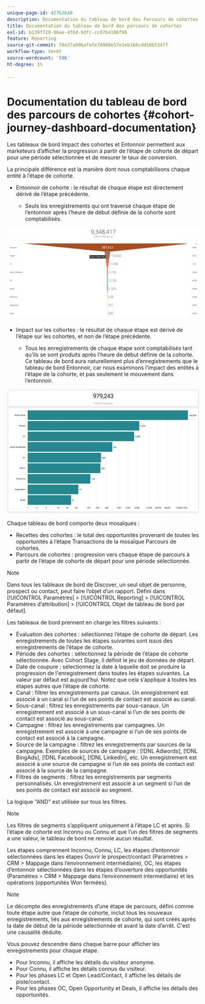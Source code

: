 ```yaml
---
unique-page-id: 42762648
description: Documentation du tableau de bord des Parcours de cohortes - [!DNL Marketo Measure] - Documentation du produit
title: Documentation du tableau de bord des parcours de cohortes
exl-id: b139f720-86ae-4f6d-9dfc-cc67b4186f88
feature: Reporting
source-git-commit: f8a37a996afefe78900e57e1eb166cdd50b5347f
workflow-type: tm+mt
source-wordcount: '596'
ht-degree: 1%

---
```


# Documentation du tableau de bord des parcours de cohortes {#cohort-journey-dashboard-documentation}

Les tableaux de bord Impact des cohortes et Entonnoir permettent aux marketeurs d’afficher la progression à partir de l’étape de cohorte de départ pour une période sélectionnée et de mesurer le taux de conversion.

La principale différence est la manière dont nous comptabilisons chaque entité à l’étape de cohorte.

* Entonnoir de cohorte : le résultat de chaque étape est directement dérivé de l’étape précédente.

   * Seuls les enregistrements qui ont traversé chaque étape de l’entonnoir après l’heure de début définie de la cohorte sont comptabilisés.

![](assets/cohort-journey-dashboard-documentation-1.png)

* Impact sur les cohortes : le résultat de chaque étape est dérivé de l’étape sur les cohortes, et non de l’étape précédente.

   * Tous les enregistrements de chaque étape sont comptabilisés tant qu’ils se sont produits après l’heure de début définie de la cohorte. Ce tableau de bord aura naturellement plus d’enregistrements que le tableau de bord Entonnoir, car nous examinons l’impact des entités à l’étape de la cohorte, et pas seulement le mouvement dans l’entonnoir.

![](assets/cohort-journey-dashboard-documentation-2.png)

Chaque tableau de bord comporte deux mosaïques :

* Recettes des cohortes : le total des opportunités provenant de toutes les opportunités à l’étape Transactions de la mosaïque Parcours de cohortes.
* Parcours de cohortes : progression vers chaque étape de parcours à partir de l’étape de cohorte de départ pour une période sélectionnée.

>[!NOTE]
>
>Dans tous les tableaux de bord de Discover, un seul objet de personne, prospect ou contact, peut faire l’objet d’un rapport. Défini dans [!UICONTROL Paramètres] > [!UICONTROL Reporting] > [!UICONTROL Paramètres d’attribution] > [!UICONTROL Objet de tableau de bord par défaut].

Les tableaux de bord prennent en charge les filtres suivants :

* Évaluation des cohortes : sélectionnez l’étape de cohorte de départ. Les enregistrements de toutes les étapes suivantes sont issus des enregistrements de l’étape de cohorte.
* Période des cohortes : sélectionnez la période de l’étape de cohorte sélectionnée. Avec Cohort Stage, il définit le jeu de données de départ.
* Date de coupure : sélectionnez la date à laquelle doit se produire la progression de l&#39;enregistrement dans toutes les étapes suivantes. La valeur par défaut est aujourd’hui. Notez que cela s’applique à toutes les étapes autres que l’étape de cohorte.
* Canal : filtrer les enregistrements par canaux. Un enregistrement est associé à un canal si l’un de ses points de contact est associé au canal.
* Sous-canal : filtrez les enregistrements par sous-canaux. Un enregistrement est associé à un sous-canal si l’un de ses points de contact est associé au sous-canal.
* Campagne : filtrez les enregistrements par campagnes. Un enregistrement est associé à une campagne si l’un de ses points de contact est associé à la campagne.
* Source de la campagne : filtrez les enregistrements par sources de la campagne. Exemples de sources de campagne : [!DNL Adwords], [!DNL BingAds], [!DNL Facebook], [!DNL LinkedIn], etc. Un enregistrement est associé à une source de campagne si l’un de ses points de contact est associé à la source de la campagne.
* Filtres de segments : filtrez les enregistrements par segments personnalisés. Un enregistrement est associé à un segment si l’un de ses points de contact est associé au segment.

La logique &quot;AND&quot; est utilisée sur tous les filtres.

>[!NOTE]
>
>Les filtres de segments s’appliquent uniquement à l’étape LC et après. Si l’étape de cohorte est Inconnu ou Connu et que l’un des filtres de segments a une valeur, le tableau de bord ne renvoie aucun résultat.

Les étapes comprennent Inconnu, Connu, LC, les étapes d’entonnoir sélectionnées dans les étapes Ouvrir le prospect/contact (Paramètres > CRM > Mappage dans l’environnement intermédiaire), OC, les étapes d’entonnoir sélectionnées dans les étapes d’ouverture des opportunités (Paramètres > CRM > Mappage dans l’environnement intermédiaire) et les opérations (opportunités Won fermées).

>[!NOTE]
>
>Le décompte des enregistrements d’une étape de parcours, défini comme toute étape autre que l’étape de cohorte, inclut tous les nouveaux enregistrements, liés aux enregistrements de cohorte, qui sont créés après la date de début de la période sélectionnée et avant la date d’arrêt. C&#39;est une causalité déduite.

Vous pouvez descendre dans chaque barre pour afficher les enregistrements pour chaque étape.

* Pour Inconnu, il affiche les détails du visiteur anonyme.
* Pour Connu, il affiche les détails connus du visiteur.
* Pour les phases LC et Open Lead/Contact, il affiche les détails de piste/contact.
* Pour les phases OC, Open Opportunity et Deals, il affiche les détails des opportunités.

